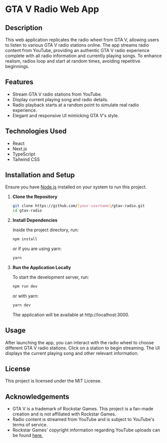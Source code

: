 # GTA V Radio Web App

## Description

This web application replicates the radio wheel from GTA V, allowing users to listen to various GTA V radio stations online. The app streams radio content from YouTube, providing an authentic GTA V radio experience complete with all radio information and currently playing songs. To enhance realism, radios loop and start at random times, avoiding repetitive beginnings.

## Features

- Stream GTA V radio stations from YouTube.
- Display current playing song and radio details.
- Radio playback starts at a random point to simulate real radio experience.
- Elegant and responsive UI mimicking GTA V's style.

## Technologies Used

- React
- Next.js
- TypeScript
- Tailwind CSS

## Installation and Setup

Ensure you have [Node.js](https://nodejs.org/) installed on your system to run this project.

1. **Clone the Repository**

   ```bash
   git clone https://github.com/[your-username]/gtav-radio.git
   cd gtav-radio

   ```

2. **Install Dependencies**

   Inside the project directory, run:

   ```bash
   npm install
   ```

   or if you are using yarn:

   ```bash
   yarn
   ```

3. **Run the Application Locally**

   To start the development server, run:

   ```bash
   npm run dev
   ```

   or with yarn:

   ```bash
   yarn dev
   ```

   The application will be available at http://localhost:3000.

## Usage

After launching the app, you can interact with the radio wheel to choose different GTA V radio stations. Click on a station to begin streaming. The UI displays the current playing song and other relevant information.


## License

This project is licensed under the MIT License.

## Acknowledgements

- GTA V is a trademark of Rockstar Games. This project is a fan-made creation and is not affiliated with Rockstar Games.
- Radio content is streamed from YouTube and is subject to YouTube's terms of service.
- Rockstar Games' copyright information regarding YouTube uploads can be found [here.](https://support.rockstargames.com/articles/204779558/Information-About-Being-Safe-From-Copyright-Strikes-When-Uploading-Rockstar-Editor-Videos)
